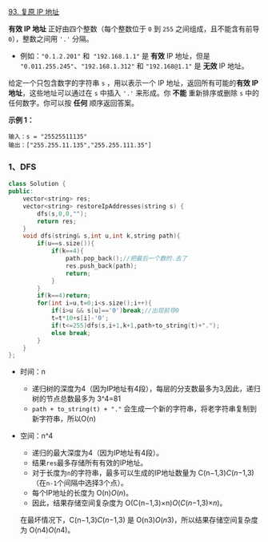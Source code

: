 [93. 复原 IP 地址](https://leetcode.cn/problems/restore-ip-addresses/)

**有效 IP 地址** 正好由四个整数（每个整数位于 `0` 到 `255` 之间组成，且不能含有前导 `0`），整数之间用 `'.'` 分隔。

- 例如：`"0.1.2.201"` 和` "192.168.1.1"` 是 **有效** IP 地址，但是 `"0.011.255.245"`、`"192.168.1.312"` 和 `"192.168@1.1"` 是 **无效** IP 地址。

给定一个只包含数字的字符串 `s` ，用以表示一个 IP 地址，返回所有可能的**有效 IP 地址**，这些地址可以通过在 `s` 中插入 `'.'` 来形成。你 **不能** 重新排序或删除 `s` 中的任何数字。你可以按 **任何** 顺序返回答案。

 

**示例 1：**

```
输入：s = "25525511135"
输出：["255.255.11.135","255.255.111.35"]
```



### 1、DFS

```cpp
class Solution {
public:
    vector<string> res;
    vector<string> restoreIpAddresses(string s) {
        dfs(s,0,0,"");
        return res;
    }
    void dfs(string& s,int u,int k,string path){
        if(u==s.size()){
            if(k==4){
                path.pop_back();//把最后一个数的.去了
                res.push_back(path);
                return;
            }
        }
        if(k==4)return;
        for(int i=u,t=0;i<s.size();i++){
            if(i>u && s[u]=='0')break;//出现前导0
            t=t*10+s[i]-'0';
            if(t<=255)dfs(s,i+1,k+1,path+to_string(t)+".");
            else break;
        }
    }
};
```

- 时间：n

  - 递归树的深度为4（因为IP地址有4段），每层的分支数最多为3,因此，递归树的节点总数最多为 3^4=81
  - `path + to_string(t) + "."` 会生成一个新的字符串，将老字符串复制到新字符串，所以O(n)

- 空间：n^4

  - 递归的最大深度为4（因为IP地址有4段）。
  - 结果`res`最多存储所有有效的IP地址。
  - 对于长度为`n`的字符串，最多可以生成的IP地址数量为 C(n−1,3)*C*(*n*−1,3)（在`n-1`个间隔中选择3个点）。
  - 每个IP地址的长度为 O(n)*O*(*n*)。
  - 因此，结果存储空间复杂度为 O(C(n−1,3)×n)*O*(*C*(*n*−1,3)×*n*)。

  在最坏情况下，C(n−1,3)*C*(*n*−1,3) 是 O(n3)*O*(*n*3)，所以结果存储空间复杂度为 O(n4)*O*(*n*4)。
